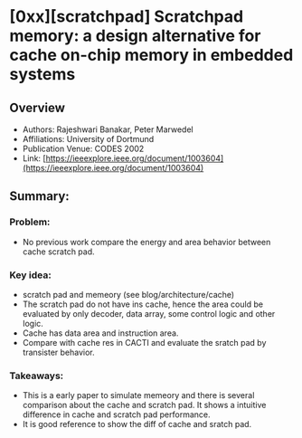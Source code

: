 # [0xx][scratchpad] Scratchpad memory: a design alternative for cache on-chip memory in embedded systems
## Overview
* Authors: Rajeshwari Banakar, Peter Marwedel
* Affiliations: University of Dortmund
* Publication Venue: CODES 2002
* Link: [https://ieeexplore.ieee.org/document/1003604](https://ieeexplore.ieee.org/document/1003604)
## Summary: 
### Problem:
- No previous work compare the energy and area behavior between cache scratch pad.

### Key idea: 
- scratch pad and memeory (see blog/architecture/cache)
- The scratch pad do not have ins cache, hence the area could be evaluated by only decoder, data array, some control logic and other logic.
- Cache has data area and instruction area.
- Compare with cache res in CACTI and evaluate the sratch pad by transister behavior.

### Takeaways: 
- This is a early paper to simulate memeory and there is several comparison about the cache and scratch pad. It shows a intuitive difference in cache and scratch pad performance.
- It is good reference to show the diff of cache and sratch pad.
